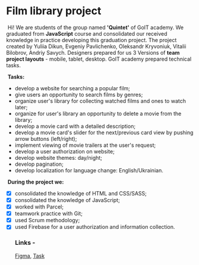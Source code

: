 # Film library project

​ Hi! We are students of the group named **'Quintet'** of GоIT academy. We
graduated from **JavaScript** course and consolidated our received knowledge in
practice developing this graduation project. The project created by Yuliia
Dikun, Evgeniy Pavlichenko, Oleksandr Kryvoniuk, Vitalii Bilobrov, Andriy
Savych. Designers prepared for us 3 Versions of **team project layouts** -
mobile, tablet, desktop. GoIT academy prepared technical tasks.

​ **Tasks:** ​

- develop a website for searching a popular film;
- give users an opportunity to search films by genres;
- organize user's library for collecting watched films and ones to watch later;
- organize for user's library an opportunity to delete a movie from the library;
- develop a movie card with a detailed description;
- develop a movie card's slider for the next/previous card view by pushing arrow
  buttons (left/right);
- implement viewing of movie trailers at the user's request;
- develop a user authorization on website;
- develop website themes: day/night;
- develop pagination;
- develop localization for language change: English/Ukrainian.

​ **During the project we:** ​

- [x] consolidated the knowledge of HTML and CSS/SASS;
- [x] consolidated the knowledge of JavaScript;
- [x] worked with Parcel;
- [x] teamwork practice with Git;
- [x] used Scrum methodology;
- [x] used Firebase for a user authorization and information collection. ​
  ### Links -
  [Figma](<https://www.figma.com/file/IOrJziFAjQD8Xb5V1fx0ib/Filmoteka-(Copy)-(Copy)?node-id=0%3A1&t=qF5yvQdFG25xUpyC-0>),
  [Task](https://docs.google.com/spreadsheets/d/1Z26Jc5WlgcoD8r_Xci6R5vcCHtKFfESoJFhZQ2eh77E/edit#gid=0)
